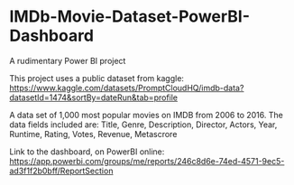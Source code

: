 # IMDb-Movie-Dataset-PowerBI-Dashboard
A rudimentary Power BI project

This project uses a public dataset from kaggle: https://www.kaggle.com/datasets/PromptCloudHQ/imdb-data?datasetId=1474&sortBy=dateRun&tab=profile

A data set of 1,000 most popular movies on IMDB from 2006 to 2016. The data fields included are:
Title, Genre, Description, Director, Actors, Year, Runtime, Rating, Votes, Revenue, Metascrore

Link to the dashboard, on PowerBI online: https://app.powerbi.com/groups/me/reports/246c8d6e-74ed-4571-9ec5-ad3f1f2b0bff/ReportSection
